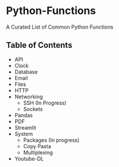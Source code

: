 # Python-Functions
A Curated List of Common Python Functions


## Table of Contents
- API
- Clock
- Database
- Email
- Files
- HTTP
- Networking
    <ul>
      <li>SSH (In Progress)</li>
      <li>Sockets</li>
    </ul>
- Pandas
- PDF
- Streamlit 
- System
    <ul>
        <li>Packages (In progress)</li>
        <li>Copy Pasta</li>
        <li>Multiplexing</li>
  </ul>
- Youtube-DL



[comment]: <> (## About The Project)

[comment]: <> (### Built With)

[comment]: <> (# Getting Started)

[comment]: <> (## Prerequisites)

[comment]: <> (## Installation)

[comment]: <> (# Roadmap)

[comment]: <> (# Acknowledgements)
